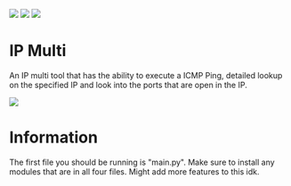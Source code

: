 ![](https://img.shields.io/github/watchers/purelxw/ip-multi?style=social) ![](https://img.shields.io/github/stars/purelxw/ip-multi?style=social) ![](https://img.shields.io/github/forks/purelxw/ip-multi?style=social)

# IP Multi
An IP multi tool that has the ability to execute a ICMP Ping, detailed lookup on the specified IP and look into the ports that are open in the IP.

![](https://cdn.discordapp.com/attachments/631162287968747550/798594539051941988/unknown.png)

# Information
The first file you should be running is "main.py". Make sure to install any modules that are in all four files. Might add more features to this idk.
